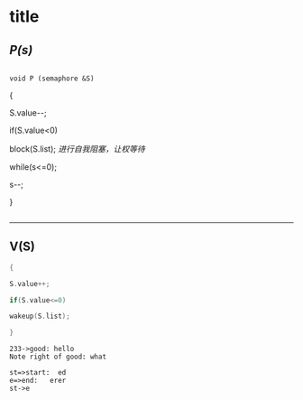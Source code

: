# title



## *P(s)*



``` c++

```

`void P (semaphore &S)`

{

S.value--;

if(S.value<0)

block(S.list);    *进行自我阻塞，让权等待*

while(s<=0);

s--;

}

```

```

---

## V(S)

``` c++
{

S.value++;

if(S.value<=0)

wakeup(S.list);

}
```



```sequence
233->good: hello
Note right of good: what

```

```flow
st=>start:  ed
e=>end:   erer
st->e
```

